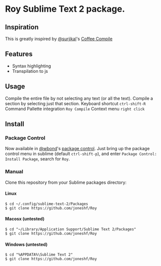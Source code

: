 # Roy Sublime Text 2 package.

## Inspiration

This is greatly inspired by [@surjikal][surjikal]'s [Coffee Compile][coffee-compile]

## Features

* Syntax highlighting
* Transpilation to js

## Usage

Compile the entire file by not selecting any text (or all the text).
Compile a section by selecting just that section.
Keyboard shortcut `ctrl-shift-R`
Command Pallette integration `Roy Compile`
Context menu `right click`

## Install

### Package Control

Now available in [@wbond][wbond]'s [package control][package-control].  Just bring up the package control menu in sublime (default `ctrl-shift-p`), and enter `Package Control: Install Package`, search for `Roy`.

### Manual

Clone this repository from your Sublime packages directory:

#### Linux

```
$ cd ~/.config/sublime-text-2/Packages
$ git clone https://github.com/joneshf/Roy
```

#### Macosx (untested)

```
$ cd "~/Library/Application Support/Sublime Text 2/Packages"
$ git clone https://github.com/joneshf/Roy
```

#### Windows (untested)

```
$ cd "%APPDATA%\Sublime Text 2"
$ git clone https://github.com/joneshf/Roy
```

[surjikal]: https://github.com/surjikal
[coffee-compile]: https://github.com/surjikal/sublime-coffee-compile
[wbond]: https://github.com/wbond
[package-control]: https://github.com/wbond/package_control_channel
